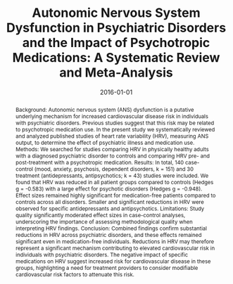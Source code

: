 ---
# Documentation: https://sourcethemes.com/academic/docs/managing-content/

title: 'Autonomic Nervous System Dysfunction in Psychiatric Disorders and the Impact
  of Psychotropic Medications: A Systematic Review and Meta-Analysis'
subtitle: ''
summary: ''
authors:
- G. A. Alvares
- D. S. Quintana
- I. B. Hickie
- A. J. Guastella
tags: ["hrv"]
categories: []
date: '2016-01-01'
lastmod: 2020-08-29T14:26:42+02:00
featured: false
draft: false

# Featured image
# To use, add an image named `featured.jpg/png` to your page's folder.
# Focal points: Smart, Center, TopLeft, Top, TopRight, Left, Right, BottomLeft, Bottom, BottomRight.
image:
  caption: ''
  focal_point: ''
  preview_only: false

# Projects (optional).
#   Associate this post with one or more of your projects.
#   Simply enter your project's folder or file name without extension.
#   E.g. `projects = ["internal-project"]` references `content/project/deep-learning/index.md`.
#   Otherwise, set `projects = []`.
projects: ["hrv"]
publishDate: '2020-08-29T12:26:42.636208Z'
publication_types:
- 2
abstract: 'Background: Autonomic nervous system (ANS) dysfunction is a putative underlying
  mechanism for increased cardiovascular disease risk in individuals with psychiatric
  disorders. Previous studies suggest that this risk may be related to psychotropic
  medication use. In the present study we systematically reviewed and analyzed published
  studies of heart rate variability (HRV), measuring ANS output, to determine the
  effect of psychiatric illness and medication use.  Methods: We searched for studies
  comparing HRV in physically healthy adults with a diagnosed psychiatric disorder
  to controls and comparing HRV pre- and post-treatment with a psychotropic medication.  Results:
  In total, 140 case-control (mood, anxiety, psychosis, dependent disorders, k = 151)
  and 30 treatment (antidepressants, antipsychotics; k = 43) studies were included.
  We found that HRV was reduced in all patient groups compared to controls (Hedges
  g = -0.583) with a large effect for psychotic disorders (Hedges g = -0.948). Effect
  sizes remained highly significant for medication-free patients compared to controls
  across all disorders. Smaller and significant reductions in HRV were observed for
  specific antidepressants and antipsychotics.  Limitations: Study quality significantly
  moderated effect sizes in case-control analyses, underscoring the importance of
  assessing methodological quality when interpreting HRV findings.  Conclusion: Combined
  findings confirm substantial reductions in HRV across psychiatric disorders, and
  these effects remained significant even in medication-free individuals. Reductions
  in HRV may therefore represent a significant mechanism contributing to elevated
  cardiovascular risk in individuals with psychiatric disorders. The negative impact
  of specific medications on HRV suggest increased risk for cardiovascular disease
  in these groups, highlighting a need for treatment providers to consider modifiable
  cardiovascular risk factors to attenuate this risk.'
publication: '*Journal of Psychiatry and Neuroscience*'
doi: 10.1503/jpn.140217

links:
  - name: Open Access PDF
    url: 'https://doi.org/10.1503/jpn.140217'
---